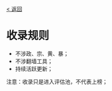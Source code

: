 [< 返回](https://github.com/kon9chunkit/GitHub-Chinese-Top-Charts#github中文排行榜)

# 收录规则

- 不涉政、宗、黄、暴；
- 不涉翻墙工具；
- 持续活跃更新；

注意：收录只是进入评估池，不代表上榜；